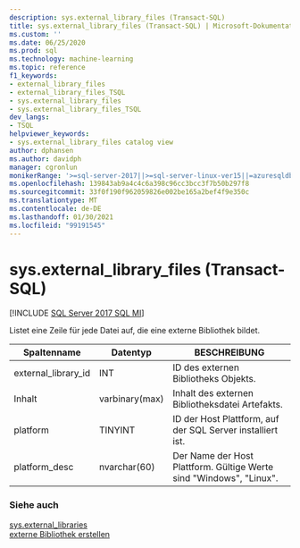 ```yaml
---
description: sys.external_library_files (Transact-SQL)
title: sys.external_library_files (Transact-SQL) | Microsoft-Dokumentation
ms.custom: ''
ms.date: 06/25/2020
ms.prod: sql
ms.technology: machine-learning
ms.topic: reference
f1_keywords:
- external_library_files
- external_library_files_TSQL
- sys.external_library_files
- sys.external_library_files_TSQL
dev_langs:
- TSQL
helpviewer_keywords:
- sys.external_library_files catalog view
author: dphansen
ms.author: davidph
manager: cgronlun
monikerRange: '>=sql-server-2017||>=sql-server-linux-ver15||=azuresqldb-mi-current'
ms.openlocfilehash: 139843ab9a4c4c6a398c96cc3bcc3f7b50b297f8
ms.sourcegitcommit: 33f0f190f962059826e002be165a2bef4f9e350c
ms.translationtype: MT
ms.contentlocale: de-DE
ms.lasthandoff: 01/30/2021
ms.locfileid: "99191545"
---
```

# <a name="sysexternal_library_files-transact-sql"></a>sys.external_library_files (Transact-SQL)  
[!INCLUDE [SQL Server 2017 SQL MI](../../includes/applies-to-version/sqlserver2017-asdbmi.md)]

Listet eine Zeile für jede Datei auf, die eine externe Bibliothek bildet.

|Spaltenname |Datentyp |BESCHREIBUNG|
|------|------|-----|
|external_library_id | INT |ID des externen Bibliotheks Objekts. |
|Inhalt |varbinary(max) |Inhalt des externen Bibliotheksdatei Artefakts. |
|platform |TINYINT |ID der Host Plattform, auf der SQL Server installiert ist. |
|platform_desc | nvarchar(60) |Der Name der Host Plattform. Gültige Werte sind "Windows", "Linux". |

### <a name="see-also"></a>Siehe auch  

[sys.external_libraries](sys-external-libraries-transact-sql.md)  
[externe Bibliothek erstellen](../../t-sql/statements/create-external-library-transact-sql.md)  

